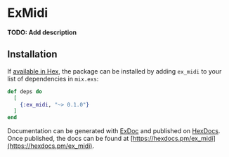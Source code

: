 # ExMidi

**TODO: Add description**

## Installation

If [available in Hex](https://hex.pm/docs/publish), the package can be installed
by adding `ex_midi` to your list of dependencies in `mix.exs`:

```elixir
def deps do
  [
    {:ex_midi, "~> 0.1.0"}
  ]
end
```

Documentation can be generated with [ExDoc](https://github.com/elixir-lang/ex_doc)
and published on [HexDocs](https://hexdocs.pm). Once published, the docs can
be found at [https://hexdocs.pm/ex_midi](https://hexdocs.pm/ex_midi).

